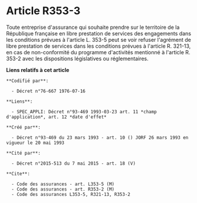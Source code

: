 # Article R353-3

Toute entreprise d'assurance qui souhaite prendre sur le territoire de la République française en libre prestation de
services des engagements dans les conditions prévues à l'article L. 353-5 peut se voir refuser l'agrément de libre prestation
de services dans les conditions prévues à l'article R. 321-13, en cas de non-conformité du programme d'activités mentionné à
l'article R. 353-2 avec les dispositions législatives ou réglementaires.

**Liens relatifs à cet article**

	**Codifié par**:

	  - Décret n°76-667 1976-07-16

	**Liens**:

	  - SPEC_APPLI: Décret n°93-469 1993-03-23 art. 11 *champ d'application*, art. 12 *date d'effet*

	**Créé par**:

	  - Décret n°93-469 du 23 mars 1993 - art. 10 () JORF 26 mars 1993 en vigueur le 20 mai 1993

	**Cité par**:

	  - Décret n°2015-513 du 7 mai 2015 - art. 18 (V)

	**Cite**:

	  - Code des assurances - art. L353-5 (M)
	  - Code des assurances - art. R353-2 (M)
	  - Code des assurances L353-5, R321-13, R353-2
